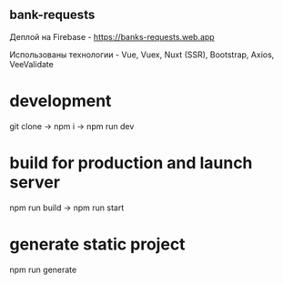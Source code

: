 ## bank-requests    

Деплой на Firebase - https://banks-requests.web.app    

Использованы технологии - Vue, Vuex, Nuxt (SSR), Bootstrap, Axios, VeeValidate    

# development
git clone -> npm i -> npm run dev

# build for production and launch server
npm run build -> npm run start

# generate static project
npm run generate
